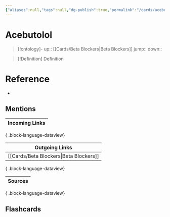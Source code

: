 ```yaml
---
{"aliases":null,"tags":null,"dg-publish":true,"permalink":"/cards/acebutolol/","dgPassFrontmatter":true}
---
```


# Acebutolol

> [!ontology]-
> up:: [[Cards/Beta Blockers\|Beta Blockers]]
> jump:: 
> down:: 

> [!Definition] Definition

# Reference

- 

## Mentions

| Incoming Links |
| -------------- |

{ .block-language-dataview}

| Outgoing Links                            |
| ----------------------------------------- |
| [[Cards/Beta Blockers\|Beta Blockers]] |

{ .block-language-dataview}

| Sources |
| ------- |

{ .block-language-dataview}

## Flashcards